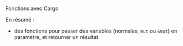 Fonctions avec Cargo

En résumé :
* des fonctions pour passer des variables (normales, `mut` ou `&mut`) en paramètre, et retourner un résultat